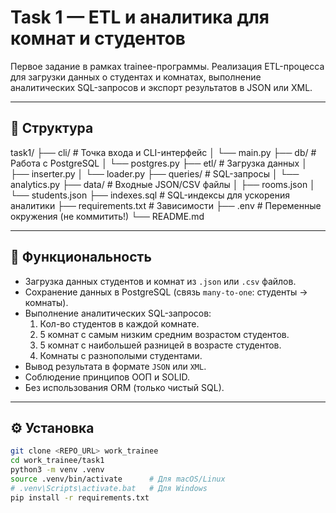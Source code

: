# Task 1 — ETL и аналитика для комнат и студентов

Первое задание в рамках trainee-программы. Реализация ETL-процесса для загрузки данных о студентах и комнатах, выполнение аналитических SQL-запросов и экспорт результатов в JSON или XML.

---

## 📁 Структура

task1/
├── cli/ # Точка входа и CLI-интерфейс
│ └── main.py
├── db/ # Работа с PostgreSQL
│ └── postgres.py
├── etl/ # Загрузка данных
│ ├── inserter.py
│ └── loader.py
├── queries/ # SQL-запросы
│ └── analytics.py
├── data/ # Входные JSON/CSV файлы
│ ├── rooms.json
│ └── students.json
├── indexes.sql # SQL-индексы для ускорения аналитики
├── requirements.txt # Зависимости
├── .env # Переменные окружения (не коммитить!)
└── README.md


---

## 🚀 Функциональность

- Загрузка данных студентов и комнат из `.json` или `.csv` файлов.
- Сохранение данных в PostgreSQL (связь `many-to-one`: студенты → комнаты).
- Выполнение аналитических SQL-запросов:
  1. Кол-во студентов в каждой комнате.
  2. 5 комнат с самым низким средним возрастом студентов.
  3. 5 комнат с наибольшей разницей в возрасте студентов.
  4. Комнаты с разнополыми студентами.
- Вывод результата в формате `JSON` или `XML`.
- Соблюдение принципов ООП и SOLID.
- Без использования ORM (только чистый SQL).

---

## ⚙️ Установка

```bash
git clone <REPO_URL> work_trainee
cd work_trainee/task1
python3 -m venv .venv
source .venv/bin/activate      # Для macOS/Linux
# .venv\Scripts\activate.bat   # Для Windows
pip install -r requirements.txt
